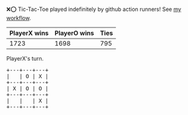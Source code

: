 :x::o: Tic-Tac-Toe played indefinitely by github action runners! See [my workflow](.github/workflows/play.yaml).

|PlayerX wins|PlayerO wins|Ties|
|-|-|-|
|1723|1698|795|

PlayerX's turn.

<pre>
+---+---+---+
|   | O | X |
+---+---+---+
| X | O | O |
+---+---+---+
|   |   | X |
+---+---+---+
</pre>